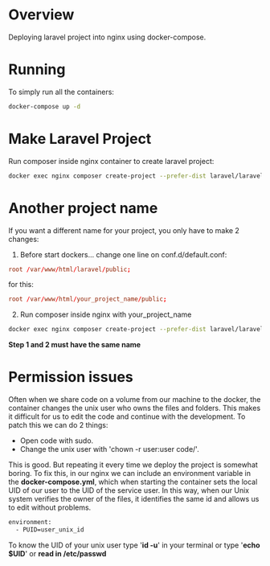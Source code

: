 # Overview
Deploying laravel project into nginx using docker-compose.

# Running
To simply run all the containers:
```bash
docker-compose up -d
```
# Make Laravel Project
Run composer inside nginx container to create laravel project:
```bash
docker exec nginx composer create-project --prefer-dist laravel/laravel /var/www/html/laravel
```
# Another project name
If you want a different name for your project, you only have to make 2 changes:

1. Before start dockers... change one line on conf.d/default.conf:
```conf
root /var/www/html/laravel/public;
```
for this:
```conf
root /var/www/html/your_project_name/public;
```
2. Run composer inside nginx with your_project_name
```bash
docker exec nginx composer create-project --prefer-dist laravel/laravel /var/www/html/your_project_name
```
**Step 1 and 2 must have the same name**

# Permission issues
Often when we share code on a volume from our machine to the docker, the container changes the unix user who owns the files and folders. This makes it difficult for us to edit the code and continue with the development. To patch this we can do 2 things:

* Open code with sudo.
* Change the unix user with 'chown -r user:user code/'.

This is good. But repeating it every time we deploy the project is somewhat boring.
To fix this, in our nginx we can include an environment variable in the **docker-compose.yml**, which when starting the container sets the local UID of our user to the UID of the service user. In this way, when our Unix system verifies the owner of the files, it identifies the same id and allows us to edit without problems.
```bash
environment:
  - PUID=user_unix_id
```
To know the UID of your unix user type '**id -u**' in your terminal or type '**echo $UID**' or **read in /etc/passwd**
